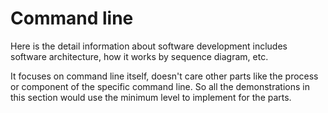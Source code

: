 # Command line

Here is the detail information about software development includes software architecture, how it works by sequence diagram, etc.

It focuses on command line itself, doesn't care other parts like the process or component of the specific command line.
So all the demonstrations in this section would use the minimum level to implement for the parts.

